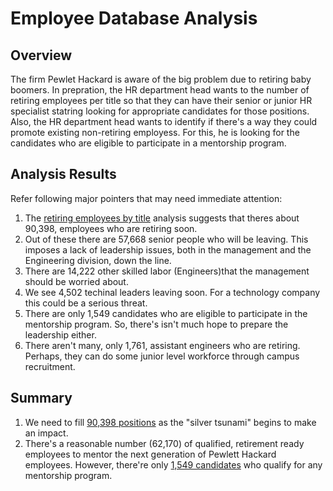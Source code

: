 # Employee Database Analysis

## Overview
The firm Pewlet Hackard is aware of the big problem due to retiring baby boomers. In prepration, the HR department head wants to the number of retiring employees per title so that they can have their senior or junior HR specialist statring looking for appropriate candidates for those positions. Also, the HR department head wants to identify if there's a way they could promote existing non-retiring employess. For this, he is looking for the candidates who are eligible to participate in a mentorship program. 

## Analysis Results
Refer following major pointers that may need immediate attention:
![]()
1. The [retiring employees by title]() analysis suggests that theres about 90,398, employees who are retiring soon.
1. Out of these there are 57,668 senior people who will be leaving. This imposes a lack of leadership issues, both in the management and the Engineering division, down the line.
1. There are 14,222 other skilled labor (Engineers)that the management should be worried about.
1. We see 4,502 techinal leaders leaving soon. For a technology company this could be a serious threat.
1. There are only 1,549 candidates who are eligible to participate in the mentorship program. So, there's isn't much hope to prepare the leadership either.
1. There aren't many, only 1,761, assistant engineers who are retiring. Perhaps, they can do some junior level workforce through campus recruitment.


## Summary
1. We need to fill [90,398 positions]() as the "silver tsunami" begins to make an impact.
![]()
1. There's a reasonable number (62,170) of qualified, retirement ready employees to mentor the next generation of Pewlett Hackard employees. However, there're only [1,549 candidates]() who qualify for any mentorship program.
![]()